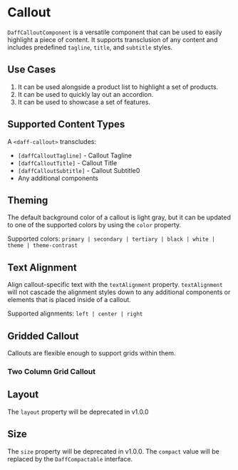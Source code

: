 # Callout
`DaffCalloutComponent` is a versatile component that can be used to easily highlight a piece of content. It supports transclusion of any content and includes predefined `tagline`, `title`, and `subtitle` styles.

## Use Cases
1. It can be used alongside a product list to highlight a set of products.
2. It can be used to quickly lay out an accordion.
3. It can be used to showcase a set of features.

## Supported Content Types
A `<daff-callout>` transcludes:
- `[daffCalloutTagline]` - Callout Tagline
- `[daffCalloutTitle]` - Callout Title
- `[daffCalloutSubtitle]` - Callout Subtitle0
- Any additional components

## Theming
The default background color of a callout is light gray, but it can be updated to one of the supported colors by using the `color` property.

Supported colors: `primary | secondary | tertiary | black | white | theme | theme-contrast`

## Text Alignment
Align callout-specific text with the `textAlignment` property. `textAlignment` will not cascade the alignment styles down to any additional components or elements that is placed inside of a callout.

Supported alignments: `left | center | right`
<design-land-example-viewer-container example="callout-text-alignment"></design-land-example-viewer-container>

## Gridded Callout
Callouts are flexible enough to support grids within them.

### Two Column Grid Callout
<design-land-example-viewer-container example="callout-with-grid"></design-land-example-viewer-container>

## Layout
The `layout` property will be deprecated in v1.0.0

## Size
The `size` property will be deprecated in v1.0.0. The `compact` value will be replaced by the `DaffCompactable` interface.
